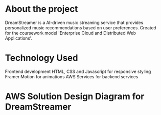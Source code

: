# About the project

DreamStreamer is a AI-driven music streaming service that provides personalized music recommendations based on user preferences. Created for the coursework model 'Enterprise Cloud and Distributed Web Applications'.

# Technology Used
Frontend development HTML, CSS and Javascript for responsive styling Framer Motion for animations AWS Services for backend services


# AWS Solution Design Diagram for DreamStreamer
